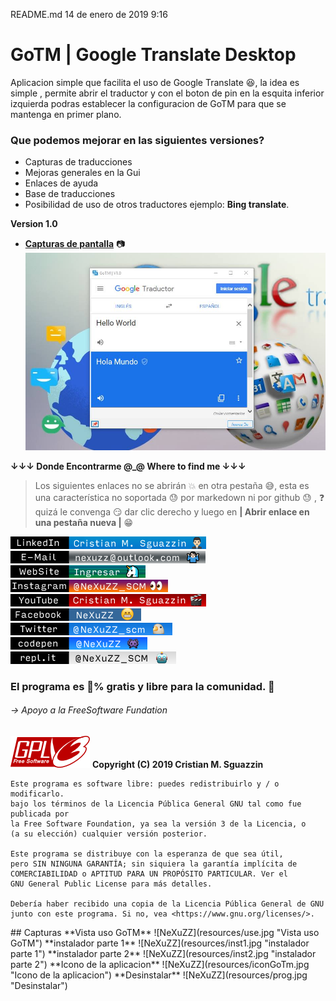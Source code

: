 README.md
14 de enero de 2019 9:16
# GoTM | Google Translate Desktop

Aplicacion simple que facilita el uso de Google Translate :satisfied:, la idea es simple , permite abrir el traductor y con el boton de pin en la esquita inferior izquierda podras establecer la configuracion de GoTM para que se mantenga en primer plano.

### Que podemos mejorar en las siguientes versiones? 

* Capturas de traducciones
* Mejoras generales en la Gui
* Enlaces de ayuda
* Base de traducciones
* Posibilidad de uso de otros traductores ejemplo: **Bing translate**.

**Version 1.0**
* **[Capturas de pantalla](#id1)** :camera:
![NeXuZZ](resources/capGoTM.jpg "Vista GoTM")



**↓↓↓ Donde Encontrarme @_@ Where to find me ↓↓↓**


>Los siguientes enlaces no se abrirán :boom: en otra pestaña :sweat_smile:, esta es una característica no soportada :sweat: por markedown ni por github  :sweat: ,  :question: quizá le convenga :smirk: dar clic derecho y luego en **| Abrir enlace en una pestaña nueva |** :grin:

[![NeXuZZ](resources/linkedinN.png "Ir a mi Linkedin ñ_ñ")](https://www.linkedin.com/in/cristian-m-sguazzin-8a7b2483/)  
[![NeXuZZ](resources/emailN.png "Enviarme un correo ñ_ñ")](mailto:nexuzz@outlook.com)  
[![NeXuZZ](resources/webNn.png "Visitar mi sitio web, no sera gran cosa perooo...")](https://nexuzz-scm.github.io/CristianMartinSguazzin/)  
[![NeXuZZ](resources/instaNnN.png "Seguime y te sigo ^_^")](https://www.instagram.com/nexuzz_scm/)  
[![NeXuZZ](resources/youtubeN.png "Intento de tutoriales :)")](https://www.youtube.com/channel/UCDDXY90tCmbU57J8J4-_T1w)  
[![NeXuZZ](resources/facebookNn.png "Un clasico ;)")](https://www.facebook.com/profile.php?id=100013497670595)  
[![NeXuZZ](resources/twitterN.png "Todos lo usamos para compartir cosas desde otras aplicaciones, peero, podes seguirme en twitter")](https://twitter.com/NeXuZZ_scm)  
[![NeXuZZ](resources/codepenNn.png "Donde las practicas cobran vida")](https://codepen.io/NeXuZZ/)  
[![NeXuZZ](resources/replitN.png "snippets JavaScript donde?")](https://repl.it/@NeXuZZ_SCM) 


### El programa es :100:% gratis y libre para la comunidad. :gem:
###### -> Apoyo a la FreeSoftware Fundation 
![NeXuZZ](resources/gplv3-127x51.png "Licencia GPL Version 3") **Copyright (C) 2019 Cristian M. Sguazzin**

    Este programa es software libre: puedes redistribuirlo y / o modificarlo.
    bajo los términos de la Licencia Pública General GNU tal como fue publicada por
    la Free Software Foundation, ya sea la versión 3 de la Licencia, o
    (a su elección) cualquier versión posterior.

    Este programa se distribuye con la esperanza de que sea útil,
    pero SIN NINGUNA GARANTÍA; sin siquiera la garantía implícita de
    COMERCIABILIDAD o APTITUD PARA UN PROPÓSITO PARTICULAR. Ver el
    GNU General Public License para más detalles.

    Debería haber recibido una copia de la Licencia Pública General de GNU
    junto con este programa. Si no, vea <https://www.gnu.org/licenses/>.

<div id='id1' />
## Capturas  
**Vista uso GoTM**  
![NeXuZZ](resources/use.jpg "Vista uso GoTM")  
**instalador parte 1**  
![NeXuZZ](resources/inst1.jpg "instalador parte 1")  
**instalador parte 2**  
![NeXuZZ](resources/inst2.jpg "instalador parte 2")  
**Icono de la aplicacion**  
![NeXuZZ](resources/iconGoTm.jpg "Icono de la aplicacion")  
**Desinstalar**  
![NeXuZZ](resources/prog.jpg "Desinstalar")
